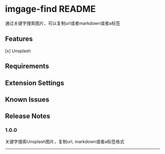 # imgage-find README

通过关键字搜索图片，可以复制url或者markdown或者a标签

## Features

[x] Unsplash

## Requirements


## Extension Settings


## Known Issues


## Release Notes


### 1.0.0

关键字搜索Unsplash图片，复制url, markdown或者a标签格式

-----------------------------------------------------------------------------------------------------------
